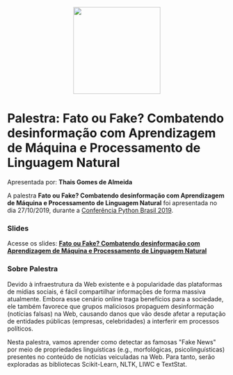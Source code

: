<p align="center"><img src="../logo_python_brasil_2019-01.svg" width="200"></p>

# Palestra: Fato ou Fake? Combatendo desinformação com Aprendizagem de Máquina e Processamento de Linguagem Natural
Apresentada por: **Thais Gomes de Almeida**


A palestra **Fato ou Fake? Combatendo desinformação com Aprendizagem de Máquina e Processamento de Linguagem Natural** foi apresentada no dia 27/10/2019, durante a [Conferência Python Brasil 2019](http://2019.pythonbrasil.org.br).



### Slides

Acesse os slides: **[Fato ou Fake? Combatendo desinformação com Aprendizagem de Máquina e Processamento de Linguagem Natural](./pybr2019-thais-gomes-de-fato-ou-fake-combatendo-desinformacao.pdf)**



### Sobre Palestra
Devido à infraestrutura da Web existente e à popularidade das plataformas de mídias sociais, é fácil compartilhar informações de forma massiva atualmente. Embora esse cenário online traga benefícios para a sociedade, ele também favorece que grupos maliciosos propaguem desinformação (notícias falsas) na Web, causando danos que vão desde afetar a reputação de entidades públicas (empresas, celebridades) a interferir em processos políticos.

Nesta palestra, vamos aprender como detectar as famosas "Fake News" por meio de propriedades linguísticas (e.g., morfológicas, psicolinguísticas) presentes no conteúdo de notícias veiculadas na Web. Para tanto, serão exploradas as bibliotecas Scikit-Learn, NLTK, LIWC e TextStat.




